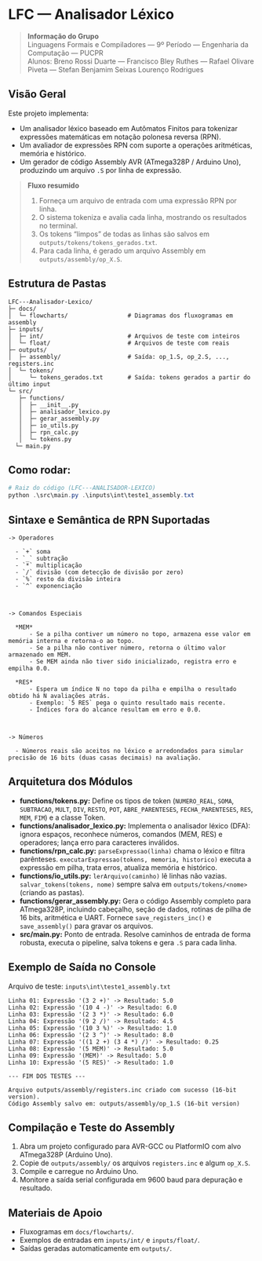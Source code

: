 # LFC — Analisador Léxico

> **Informação do Grupo**  
> Linguagens Formais e Compiladores — 9º Período — Engenharia da Computação — PUCPR  
> Alunos: Breno Rossi Duarte — Francisco Bley Ruthes — Rafael Olivare Piveta — Stefan Benjamim Seixas Lourenço Rodrigues

## Visão Geral

Este projeto implementa:

- Um analisador léxico baseado em Autômatos Finitos para tokenizar expressões matemáticas em notação polonesa reversa (RPN).
- Um avaliador de expressões RPN com suporte a operações aritméticas, memória e histórico.
- Um gerador de código Assembly AVR (ATmega328P / Arduino Uno), produzindo um arquivo `.S` por linha de expressão.


> **Fluxo resumido**
>
> 1. Forneça um arquivo de entrada com uma expressão RPN por linha.  
> 2. O sistema tokeniza e avalia cada linha, mostrando os resultados no terminal.  
> 3. Os tokens “limpos” de todas as linhas são salvos em `outputs/tokens/tokens_gerados.txt`.  
> 4. Para cada linha, é gerado um arquivo Assembly em `outputs/assembly/op_X.S`.



## Estrutura de Pastas

```text
LFC---Analisador-Lexico/
├─ docs/
│  └─ flowcharts/                 # Diagramas dos fluxogramas em assembly
├─ inputs/
│  ├─ int/                        # Arquivos de teste com inteiros
│  └─ float/                      # Arquivos de teste com reais
├─ outputs/
│  ├─ assembly/                   # Saída: op_1.S, op_2.S, ..., registers.inc
│  └─ tokens/
│     └─ tokens_gerados.txt       # Saída: tokens gerados a partir do último input
└─ src/
   ├─ functions/
   │  ├─ __init__.py
   │  ├─ analisador_lexico.py     
   │  ├─ gerar_assembly.py       
   │  ├─ io_utils.py            
   │  ├─ rpn_calc.py              
   │  └─ tokens.py                
  └─ main.py                     

```



## Como rodar:

```powershell
# Raiz do código (LFC---ANALISADOR-LEXICO)
python .\src\main.py .\inputs\int\teste1_assembly.txt
```

  

## Sintaxe e Semântica de RPN Suportadas
```
-> Operadores

  - `+` soma
  - `_` subtração
  - `*` multiplicação
  - `/` divisão (com detecção de divisão por zero)
  - `%` resto da divisão inteira
  - `^` exponenciação



-> Comandos Especiais

  *MEM*
      - Se a pilha contiver um número no topo, armazena esse valor em memória interna e retorna-o ao topo.
      - Se a pilha não contiver número, retorna o último valor armazenado em MEM.
      - Se MEM ainda não tiver sido inicializado, registra erro e empilha 0.0.

  *RES*
      - Espera um índice N no topo da pilha e empilha o resultado obtido há N avaliações atrás.
      - Exemplo: `5 RES` pega o quinto resultado mais recente.
      - Índices fora do alcance resultam em erro e 0.0.



-> Números

  - Números reais são aceitos no léxico e arredondados para simular precisão de 16 bits (duas casas decimais) na avaliação.
```
  

## Arquitetura dos Módulos

  - **functions/tokens.py:** Define os tipos de token (`NUMERO_REAL`, `SOMA`, `SUBTRACAO`, `MULT`, `DIV`, `RESTO`, `POT`, `ABRE_PARENTESES`, `FECHA_PARENTESES`, `RES`, `MEM`, `FIM`) e a classe Token.
  - **functions/analisador_lexico.py:** Implementa o analisador léxico (DFA): ignora espaços, reconhece números, comandos (MEM, RES) e operadores; lança erro para caracteres inválidos.
  - **functions/rpn_calc.py:** `parseExpressao(linha)` chama o léxico e filtra parênteses. `executarExpressao(tokens, memoria, historico)` executa a expressão em pilha, trata erros, atualiza memória e histórico.
  - **functions/io_utils.py:** `lerArquivo(caminho)` lê linhas não vazias. `salvar_tokens(tokens, nome)` sempre salva em `outputs/tokens/<nome>` (criando as pastas).
  - **functions/gerar_assembly.py:** Gera o código Assembly completo para ATmega328P, incluindo cabeçalho, seção de dados, rotinas de pilha de 16 bits, aritmética e UART. Fornece `save_registers_inc()` e `save_assembly()` para gravar os arquivos.
  - **src/main.py:** Ponto de entrada. Resolve caminhos de entrada de forma robusta, executa o pipeline, salva tokens e gera `.S` para cada linha.

  

## Exemplo de Saída no Console

  Arquivo de teste: `inputs\int\teste1_assembly.txt`
  ```
  Linha 01: Expressão '(3 2 +)' -> Resultado: 5.0
  Linha 02: Expressão '(10 4 -)' -> Resultado: 6.0
  Linha 03: Expressão '(2 3 *)' -> Resultado: 6.0
  Linha 04: Expressão '(9 2 /)' -> Resultado: 4.5
  Linha 05: Expressão '(10 3 %)' -> Resultado: 1.0
  Linha 06: Expressão '(2 3 ^)' -> Resultado: 8.0
  Linha 07: Expressão '((1 2 +) (3 4 *) /)' -> Resultado: 0.25
  Linha 08: Expressão '(5 MEM)' -> Resultado: 5.0
  Linha 09: Expressão '(MEM)' -> Resultado: 5.0
  Linha 10: Expressão '(5 RES)' -> Resultado: 1.0

  --- FIM DOS TESTES ---

  Arquivo outputs/assembly/registers.inc criado com sucesso (16-bit version).
  Código Assembly salvo em: outputs/assembly/op_1.S (16-bit version)
  ```

  
## Compilação e Teste do Assembly

  1. Abra um projeto configurado para AVR-GCC ou PlatformIO com alvo ATmega328P (Arduino Uno).
  2. Copie de `outputs/assembly/` os arquivos `registers.inc` e algum `op_X.S`.
  3. Compile e carregue no Arduino Uno.
  4. Monitore a saída serial configurada em 9600 baud para depuração e resultado.

  

## Materiais de Apoio

  - Fluxogramas em `docs/flowcharts/`.
  - Exemplos de entradas em `inputs/int/` e `inputs/float/`.
  - Saídas geradas automaticamente em `outputs/`.

